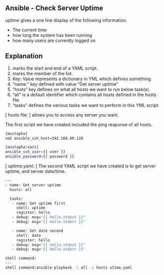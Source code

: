 ## Ansible - Check Server Uptime
uptime gives a one line display of the following information.
- The current time
- how long the system has been running
- how many users are currently logged on
## Explanation
1. marks the start and end of a YAML script.
2. marks the member of the list.
3. Key: Value represents a dictionary in YML which defines something.
4. “name:” key defined with value “Get server uptime”
5. “hosts” key defines on what all hosts we want to run below task(s).
6. “all” is a default identifier which contains all hosts defined in the hosts file.
7. “tasks” defines the various tasks we want to perform in this YML script.

[ hosts file: ] allows you to access any server you want.

The first script we have created included the ping response of all hosts.

```sh
[mustapha]
vm2 ansible_ssh_host=192.168.40.128

[mustapha:vars]
ansible_ssh_user={{ user }}
ansible_password={{ password }}
```

[ uptime.yaml: ] The second YAML script we have created is to get server uptime, and server date/time.

```sh
---
- name: Get server uptime
  hosts: all

  tasks:
   - name: Get uptime first
     shell: uptime
     register: hello
   - debug: msg="{{ hello.stdout }}"
   - debug: msg="{{ hello.stderr }}"

   - name: Get date second
     shell: date
     register: hello
   - debug: msg="{{ hello.stdout }}"
   - debug: msg="{{ hello.stderr }}"
```
```sh
shell command:
---
shell command:ansible-playbook -l all -i hosts utime.yaml 
```